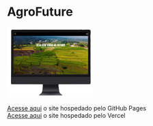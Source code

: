 <h1>AgroFuture </h1>
<div class="responsividade">
    <img src="img/.github/desktop.png" width="40%">
</div>


<a href="">Acesse aqui<a> o site hospedado pelo GitHub Pages<a>
<br>
<a href="">Acesse aqui<a> o site hospedado pelo Vercel
